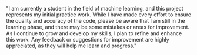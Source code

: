 "I am currently a student in the field of machine learning, and this project represents my initial practice work. While I have made every effort to ensure the quality and accuracy of the code, please be aware that I am still in the learning phase, and there may be some mistakes or areas for improvement. As I continue to grow and develop my skills, I plan to refine and enhance this work. Any feedback or suggestions for improvement are highly appreciated, as they will help me learn and progress."







